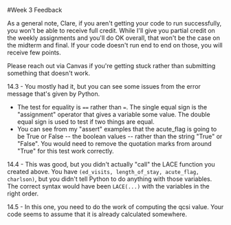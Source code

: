 #Week 3 Feedback

As a general note, Clare, if you aren't getting your code to run successfully, you won't be able to receive full credit.  While I'll give you partial credit on the weekly assignments and you'll do OK overall, that won't be the case on the midterm and final.  If your code doesn't run end to end on those, you will receive few points.

Please reach out via Canvas if you're getting stuck rather than submitting something that doesn't work.


14.3 - You mostly had it, but you can see some issues from the error message that's given by Python.
* The test for equality is `==` rather than `=`.  The single equal sign is the "assignment" operator that gives a variable some value.  The double equal sign is used to test if two things are equal.
* You can see from my "assert" examples that the acute_flag is going to be True or False -- the boolean values -- rather than the string "True" or "False".  You would need to remove the quotation marks from around "True" for this test work correctly.

14.4 - This was good, but you didn't actually "call" the LACE function you created above.  You have `(ed_visits, length_of_stay, acute_flag, charlson)`, but you didn't tell Python to do anything with those variables.  The correct syntax would have been `LACE(...)` with the variables in the right order.

14.5 - In this one, you need to do the work of computing the qcsi value. Your code seems to assume that it is already calculated somewhere.

